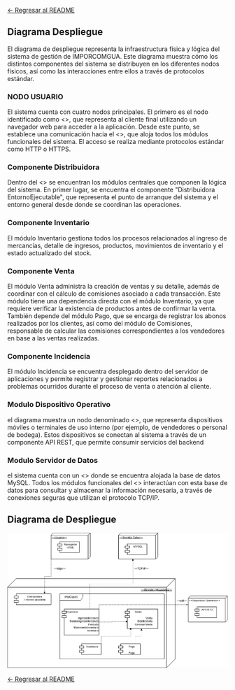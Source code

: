 [← Regresar al README](../../../README.md)

## Diagrama Despliegue
El diagrama de despliegue representa la infraestructura física y lógica del sistema de gestión de IMPORCOMGUA. Este diagrama muestra cómo los distintos componentes del sistema se distribuyen en los diferentes nodos físicos, así como las interacciones entre ellos a través de protocolos estándar.

### NODO USUARIO
El sistema cuenta con cuatro nodos principales. El primero es el nodo identificado como <<Usuario>>, que representa al cliente final utilizando un navegador web para acceder a la aplicación. Desde este punto, se establece una comunicación hacia el <<Servidor Aplicaciones>>, que aloja todos los módulos funcionales del sistema. El acceso se realiza mediante protocolos estándar como HTTP o HTTPS.

### Componente Distribuidora 
Dentro del <<Servidor Aplicaciones>> se encuentran los módulos centrales que componen la lógica del sistema. En primer lugar, se encuentra el componente "Distribuidora EntornoEjecutable", que representa el punto de arranque del sistema y el entorno general desde donde se coordinan las operaciones.

### Componente Inventario
El módulo Inventario gestiona todos los procesos relacionados al ingreso de mercancías, detalle de ingresos, productos, movimientos de inventario y el estado actualizado del stock.

### Componente Venta
El módulo Venta administra la creación de ventas y su detalle, además de coordinar con el cálculo de comisiones asociado a cada transacción. Este módulo tiene una dependencia directa con el módulo Inventario, ya que requiere verificar la existencia de productos antes de confirmar la venta.
También depende del módulo Pago, que se encarga de registrar los abonos realizados por los clientes, así como del módulo de Comisiones, responsable de calcular las comisiones correspondientes a los vendedores en base a las ventas realizadas.

### Componente Incidencia
El módulo Incidencia se encuentra desplegado dentro del servidor de aplicaciones y permite registrar y gestionar reportes relacionados a problemas ocurridos durante el proceso de venta o atención al cliente.

### Modulo Dispositivo Operativo
el diagrama muestra un nodo denominado <<Dispositivo Operativo>>, que representa dispositivos móviles o terminales de uso interno (por ejemplo, de vendedores o personal de bodega). Estos dispositivos se conectan al sistema a través de un componente API REST, que permite consumir servicios del backend 

### Modulo Servidor de Datos
 el sistema cuenta con un <<Servidor de Datos>> donde se encuentra alojada la base de datos MySQL. Todos los módulos funcionales del <<Servidor Aplicaciones>> interactúan con esta base de datos para consultar y almacenar la información necesaria, a través de conexiones seguras que utilizan el protocolo TCP/IP.

## Diagrama de Despliegue

![Diagrama despliegue](/documentacion/Fase1/despliegue/diagrama_de_despliegue.png)

[← Regresar al README](../../../README.md)